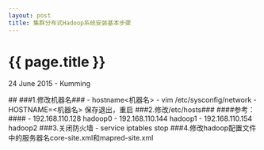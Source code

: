 ```yaml
---
layout: post
title: 集群分布式Hadoop系统安装基本步骤
---
```


{{ page.title }}
================
<p class="meta">24 June 2015 - Kumming</p>
##
###1.修改机器名###
- hostname<机器名>
- vim /etc/sysconfig/network
- HOSTNAME=<机器名> 保存退出，重启
###2.修改/etc/hosts###
####参考：####
- 192.168.110.128 hadoop0
- 192.168.110.144 hadoop1
- 192.168.110.154 hadoop2
###3.关闭防火墙
- service iptables stop
###4.修改hadoop配置文件中的服务器名core-site.xml和mapred-site.xml